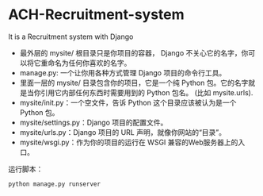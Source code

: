 # ACH-Recruitment-system
It is a Recruitment system with Django

- 最外层的 mysite/ 根目录只是你项目的容器， Django 不关心它的名字，你可以将它重命名为任何你喜欢的名字。
- manage.py: 一个让你用各种方式管理 Django 项目的命令行工具。
- 里面一层的 mysite/ 目录包含你的项目，它是一个纯 Python 包。它的名字就是当你引用它内部任何东西时需要用到的 Python 包名。 (比如 mysite.urls).
- mysite/init.py：一个空文件，告诉 Python 这个目录应该被认为是一个 Python 包。
- mysite/settings.py：Django 项目的配置文件。
- mysite/urls.py：Django 项目的 URL 声明，就像你网站的“目录”。
- mysite/wsgi.py：作为你的项目的运行在 WSGI 兼容的Web服务器上的入口。

运行脚本：
```python
python manage.py runserver
```